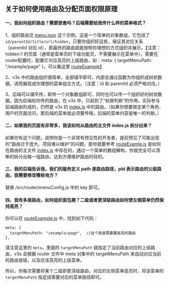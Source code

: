 ## 关于如何使用路由及分配页面权限原理

#### 一、我如何组织路由？需要嵌套吗？后端需要给我传什么样的菜单格式？

1、组织路由见 [menu.json](https://github.com/wangyupo/v3s/blob/main/src/router/menu.json) 这个示例。这是一个简单的对象数组，它包括了`id/parentId/title/url/hidden`，只要你组织好这些，保证其对应关系（parentId 对应 id），那最终的路由就能按照你理想的方式组织并展示。【注意：hidden:1 的页面（通常是菜单页的下级功能页，不需要展示在菜单中），需要在router配置时，配置它对应高亮的上级路由，如：meta: { targetMenuPath: "/example/page" }，可以看这里 [routeExample](https://github.com/wangyupo/v3s/blob/main/src/router/routeExample.js#L49)】

2、v3s 中的路由组织很简单，全部铺平即可，内部会通过函数为你组织成树状数据，进而展现成你理想的菜单组合方式。（注意：id 和 parentId 必须严格对应。）

3、后端可以铺平传，即传一个对象数组即可，同时也可以传一个组织好的树状数据。因为后端给你传的路由，在 v3s 中，只起到了“权限判断”的作用，实际参与前端路由形成的，仍然是 v3s 的 [index.js](https://github.com/wangyupo/v3s/blob/main/src/router/index.js) 中的路由。（如果你想要限定某个角色、用户的页面访问，那后端的菜单就必须要传哦，后端的菜单内容是唯一的判断。）

#### 二、如果我的页面有非常多，我该如何从路由的主文件 index.js 拆分出来？

如果你有这个问题，说明你是一个非常有预见性的开发者，提前预见了可能出现的“路由过于庞大、项目难以维护”的问题，那你就要参考 [routeExamle.js](https://github.com/wangyupo/v3s/blob/main/src/router/routeExample.js) 是如何在路由的主文件 [index.js](https://github.com/wangyupo/v3s/blob/main/src/router/index.js) 中存在的，通过一个简单的数组解构，你就完全可以清晰的拆分出每一组路由，达到方便维护路由的目的。

#### 三、我的后端告诉我，我们的服务定义 path 是路由路径，pId 表示路由的父级路由，我需要修改哪些地方？

替换 /src/router/menuConfig.js 中的 key 即可。

#### 四、我有多层路由，如何组织面包屑？二级或者更深级路由如何使左侧菜单仍然保持高亮？

你可以在 [routeExample.js](https://github.com/wangyupo/v3s/blob/main/src/router/routeExample.js) 中，找到如下代码：

```
meta: {
  targetMenuPath: "/example/page",  //这个就是需要要高亮的路由
},
```

请注意这里的 `meta`，里面的 `targetMenuPath` 就指定了当前路由对应的上级路由，v3s 会根据 router 文件中 meta 对象中的 targetMenuPath 来自动对应当前的路由层级，以及应该高亮的上级菜单。

所以，你每次需要将某个二级即更深级路由，对应的左侧菜单高亮时，将该菜单的 `targetMenuPath` 指定成需要对应的菜单路径即可。
